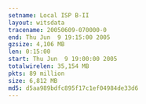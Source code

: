 ```yaml
---
setname: Local ISP B-II
layout: witsdata
tracename: 20050609-070000-0
end: Thu Jun  9 19:15:00 2005
gzsize: 4,106 MB
len: 0:15:00
start: Thu Jun  9 19:00:00 2005
totalwirelen: 35,154 MB
pkts: 89 million
size: 6,812 MB
md5: d5aa989bdfc895f17c1ef04984de33d6
---
```

